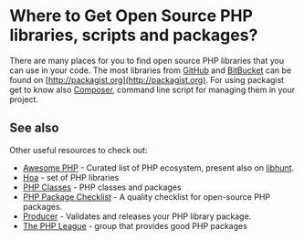 # Where to Get Open Source PHP libraries, scripts and packages?

There are many places for you to find open source PHP libraries that you can use
in your code. The most libraries from [GitHub](https://github.com) and
[BitBucket](https://bitbucket.org) can be found on [http://packagist.org](http://packagist.org).
For using packagist get to know also [Composer](http://getcomposer.org), command
line script for managing them in your project.

## See also

Other useful resources to check out:

* [Awesome PHP](https://github.com/ziadoz/awesome-php/) - Curated list of PHP
  ecosystem, present also on [libhunt](https://php.libhunt.com/).
* [Hoa](http://hoa-project.net/) - set of PHP libraries
* [PHP Classes](http://phpclasses.org) - PHP classes and packages
* [PHP Package Checklist](http://phppackagechecklist.com/) - A quality checklist for open-source PHP packages.
* [Producer](http://getproducer.org/) - Validates and releases your PHP library package.
* [The PHP League](https://thephpleague.com/) - group that provides good PHP packages
